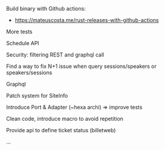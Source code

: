 Build binary with Github actions:
- <https://mateuscosta.me/rust-releases-with-github-actions>

More tests

Schedule API

Security: filtering REST and graphql call

Find a way to fix N+1 issue when query sessions/speakers or speakers/sessions

Graphql

Patch system for SiteInfo

Introduce Port & Adapter (~hexa archi) => improve tests

Clean code, introduce macro to avoid repetition

Provide api to define ticket status (billetweb)

...

